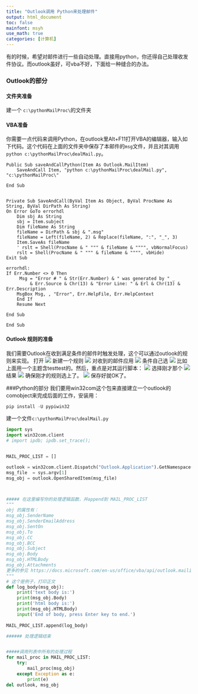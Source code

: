 ```yaml
---
title: "Outlook调用 Python来处理邮件"
output: html_document
toc: false
mainfont: msyh
use_math: true
categories: [计算机]
---
```

<meta http-equiv='Content-Type' content='text/html; charset=utf-8' />

有的时候，希望对邮件进行一些自动处理。直接用python，你还得自己处理收发件协议。而outlook虽好，可vba不好，下面给一种缝合的办法。

### Outlook的部分
#### 文件夹准备
建一个 `c:\pythonMailProc\`的文件夹
#### VBA准备
你需要一点代码来调用Python，在outlook里Alt+F11打开VBA的编辑器，输入如下代码。这个代码在上面的文件夹中保存了本邮件的`msg`文件，并且对其调用 `python c:\pythonMailProc\dealMail.py`。

``` vba
Public Sub saveAndCallPython(Item As Outlook.MailItem)
    SaveAndCall Item, "python c:\pythonMailProc\dealMail.py", "c:\pythonMailProc\"

End Sub


Private Sub SaveAndCall(ByVal Item As Object, ByVal ProcName As String, ByVal DirPath As String)
On Error GoTo errorhdl
    Dim sbj As String
    sbj = Item.subject
    Dim fileName As String
    fileName = DirPath & sbj & ".msg"
    fileName = Left(fileName, 2) & Replace(fileName, ":", "_", 3)
    Item.SaveAs fileName
    ' rslt = Shell(ProcName & " """ & fileName & """", vbNormalFocus)
    rslt = Shell(ProcName & " """ & fileName & """", vbHide)
Exit Sub

errorhdl:
If Err.Number <> 0 Then
     Msg = "Error # " & Str(Err.Number) & " was generated by " _
         & Err.Source & Chr(13) & "Error Line: " & Erl & Chr(13) & Err.Description
    MsgBox Msg, , "Error", Err.HelpFile, Err.HelpContext
    End If
    Resume Next

End Sub

End Sub
```
#### Outlook 规则的准备
我们需要Outlook在收到满足条件的邮件时触发处理，这个可以通过outlook的规则来实现。
打开
![](./img/1657173520.png)
新建一个规则
![](./img/1657173534.png)
对收到的邮件应用
![](./img/1657173545.png)
条件自己选
![](./img/1657173565.png)
比如上面用一个主题含testtest的。然后，重点是对其运行脚本：
![](./img/1657173592.png)
选择刚才那个
![](./img/1657173606.png)
结果
![](./img/1657173617.png)
确保刚才的规则选上了。
![](./img/1657173631.png)
保存好就OK了。

###Python的部分
我们要用win32com这个包来直接建立一个outlook的comobject来完成后面的工作，安装用：
``` powershell
pip install -U pypiwin32
```
建一个文件`c:\pythonMailProc\dealMail.py`
``` python
import sys
import win32com.client
# import ipdb; ipdb.set_trace();


MAIL_PROC_LIST = []

outlook = win32com.client.Dispatch("Outlook.Application").GetNamespace("MAPI")
msg_file  = sys.argv[1]
msg_obj = outlook.OpenSharedItem(msg_file)



##### 在这里编写你的处理逻辑函数，并append到 MAIL_PROC_LIST
"""
obj 的属性有：
msg_obj.SenderName
msg_obj.SenderEmailAddress
msg_obj.SentOn
msg_obj.To
msg_obj.CC
msg_obj.BCC
msg_obj.Subject
msg_obj.Body
msg_obj.HTMLBody
msg_obj.Attachments
更多的参见 https://docs.microsoft.com/en-us/office/vba/api/outlook.mailitem
"""
# 这个是例子，打印正文
def log_body(msg_obj):
    print('text body is:')
    print(msg_obj.Body)
    print('html body is:')
    print(msg_obj.HTMLBody)    
    input('End of body, press Enter key to end.')
    
MAIL_PROC_LIST.append(log_body)

###### 处理逻辑结束


#####调用列表中所有的处理过程
for mail_proc in MAIL_PROC_LIST:
    try:
        mail_proc(msg_obj)
    except Exception as e:
        print(e)
del outlook, msg_obj

```

